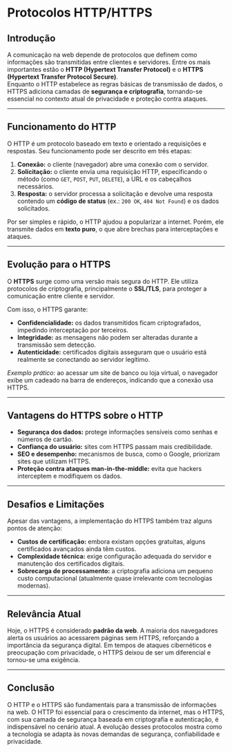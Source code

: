 # Protocolos HTTP/HTTPS

## Introdução
A comunicação na web depende de protocolos que definem como informações são transmitidas entre clientes e servidores. Entre os mais importantes estão o **HTTP (Hypertext Transfer Protocol)** e o **HTTPS (Hypertext Transfer Protocol Secure)**.  
Enquanto o HTTP estabelece as regras básicas de transmissão de dados, o HTTPS adiciona camadas de **segurança e criptografia**, tornando-se essencial no contexto atual de privacidade e proteção contra ataques.

---

## Funcionamento do HTTP
O HTTP é um protocolo baseado em texto e orientado a requisições e respostas. Seu funcionamento pode ser descrito em três etapas:

1. **Conexão:** o cliente (navegador) abre uma conexão com o servidor.  
2. **Solicitação:** o cliente envia uma requisição HTTP, especificando o método (como `GET`, `POST`, `PUT`, `DELETE`), a URL e os cabeçalhos necessários.  
3. **Resposta:** o servidor processa a solicitação e devolve uma resposta contendo um **código de status** (ex.: `200 OK`, `404 Not Found`) e os dados solicitados.  

Por ser simples e rápido, o HTTP ajudou a popularizar a internet. Porém, ele transmite dados em **texto puro**, o que abre brechas para interceptações e ataques.

---

## Evolução para o HTTPS
O **HTTPS** surge como uma versão mais segura do HTTP. Ele utiliza protocolos de criptografia, principalmente o **SSL/TLS**, para proteger a comunicação entre cliente e servidor.  

Com isso, o HTTPS garante:  
- **Confidencialidade:** os dados transmitidos ficam criptografados, impedindo interceptação por terceiros.  
- **Integridade:** as mensagens não podem ser alteradas durante a transmissão sem detecção.  
- **Autenticidade:** certificados digitais asseguram que o usuário está realmente se conectando ao servidor legítimo.  

*Exemplo prático:* ao acessar um site de banco ou loja virtual, o navegador exibe um cadeado na barra de endereços, indicando que a conexão usa HTTPS.

---

## Vantagens do HTTPS sobre o HTTP
- **Segurança dos dados:** protege informações sensíveis como senhas e números de cartão.  
- **Confiança do usuário:** sites com HTTPS passam mais credibilidade.  
- **SEO e desempenho:** mecanismos de busca, como o Google, priorizam sites que utilizam HTTPS.  
- **Proteção contra ataques man-in-the-middle:** evita que hackers interceptem e modifiquem os dados.  

---

## Desafios e Limitações
Apesar das vantagens, a implementação do HTTPS também traz alguns pontos de atenção:  
- **Custos de certificação:** embora existam opções gratuitas, alguns certificados avançados ainda têm custos.  
- **Complexidade técnica:** exige configuração adequada do servidor e manutenção dos certificados digitais.  
- **Sobrecarga de processamento:** a criptografia adiciona um pequeno custo computacional (atualmente quase irrelevante com tecnologias modernas).  

---

## Relevância Atual
Hoje, o HTTPS é considerado **padrão da web**. A maioria dos navegadores alerta os usuários ao acessarem páginas sem HTTPS, reforçando a importância da segurança digital. Em tempos de ataques cibernéticos e preocupação com privacidade, o HTTPS deixou de ser um diferencial e tornou-se uma exigência.

---

## Conclusão
O HTTP e o HTTPS são fundamentais para a transmissão de informações na web. O HTTP foi essencial para o crescimento da internet, mas o HTTPS, com sua camada de segurança baseada em criptografia e autenticação, é indispensável no cenário atual. A evolução desses protocolos mostra como a tecnologia se adapta às novas demandas de segurança, confiabilidade e privacidade.
